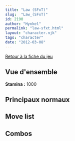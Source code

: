 ```yaml
---
title: "Law (SFxT)"
slug:  "Law_(SFxT)"
id: 2190
author: "Hynkel"
permalink: "law-sfxt.html"
layout: "character.njk"
tags: "character"
date: "2012-03-08"
---
```


[Retour à la fiche du jeu](Street_Fighter_x_Tekken)

## Vue d'ensemble

**Stamina :** 1000

## Principaux normaux

## Move list

## Combos
